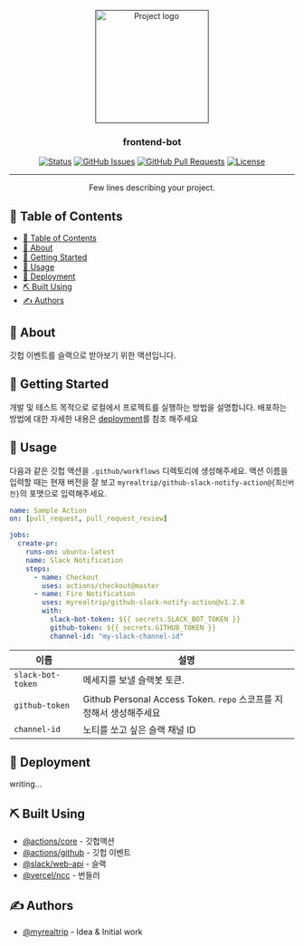 <p align="center">
  <a href="" rel="noopener">
 <img width=200px height=200px src="https://i.imgur.com/6wj0hh6.jpg" alt="Project logo"></a>
</p>

<h3 align="center">frontend-bot</h3>

<div align="center">

[![Status](https://img.shields.io/badge/status-active-success.svg)]()
[![GitHub Issues](https://img.shields.io/github/issues/myrealtrip/github-slack-notify-action)](https://github.com/kylelobo/The-Documentation-Compendium/issues)
[![GitHub Pull Requests](https://img.shields.io/github/issues-pr/myrealtrip/github-slack-notify-action)](https://github.com/kylelobo/The-Documentation-Compendium/pulls)
[![License](https://img.shields.io/badge/license-MIT-blue.svg)](/LICENSE)

</div>

---

<p align="center"> Few lines describing your project.
    <br> 
</p>

## 📝 Table of Contents

- [📝 Table of Contents](#-table-of-contents)
- [🧐 About <a name = "about"></a>](#-about-)
- [🏁 Getting Started <a name = "getting_started"></a>](#-getting-started-)
- [🎈 Usage <a name="usage"></a>](#-usage-)
- [🚀 Deployment <a name = "deployment"></a>](#-deployment-)
- [⛏️ Built Using <a name = "built_using"></a>](#️-built-using-)
- [✍️ Authors <a name = "authors"></a>](#️-authors-)

## 🧐 About <a name = "about"></a>

깃헙 이벤트를 슬랙으로 받아보기 위한 액션입니다.

## 🏁 Getting Started <a name = "getting_started"></a>

개발 및 테스트 목적으로 로컬에서 프로젝트를 실행하는 방법을 설명합니다. 배포하는 방법에 대한 자세한 내용은 [deployment](#deployment)를 참조 해주세요

## 🎈 Usage <a name="usage"></a>

다음과 같은 깃헙 액션을 `.github/workflows` 디렉토리에 생성해주세요.
액션 이름을 입력할 때는 현재 버전을 잘 보고 `myrealtrip/github-slack-notify-action@{최신버전}`의 포맷으로 입력해주세요.

```yaml
name: Sample Action
on: [pull_request, pull_request_review]

jobs:
  create-pr:
    runs-on: ubuntu-latest
    name: Slack Notification
    steps:
      - name: Checkout
        uses: actions/checkout@master
      - name: Fire Notification
        uses: myrealtrip/github-slack-notify-action@v1.2.0
        with:
          slack-bot-token: ${{ secrets.SLACK_BOT_TOKEN }}
          github-token: ${{ secrets.GITHUB_TOKEN }}
          channel-id: "my-slack-channel-id"
```

| 이름              | 설명                                                                |
| ----------------- | ------------------------------------------------------------------- |
| `slack-bot-token` | 메세지를 보낼 슬랙봇 토큰.                                          |
| `github-token`    | Github Personal Access Token. `repo` 스코프를 지정해서 생성해주세요 |
| `channel-id`      | 노티를 쏘고 싶은 슬랙 채널 ID                                       |

## 🚀 Deployment <a name = "deployment"></a>

writing...

## ⛏️ Built Using <a name = "built_using"></a>

- [@actions/core](https://www.npmjs.com/package/@actions/core) - 깃헙액션
- [@actions/github](https://www.npmjs.com/package/@actions/github) - 깃헙 이벤트
- [@slack/web-api](https://www.npmjs.com/package/@slack/web-api) - 슬랙
- [@vercel/ncc](https://www.npmjs.com/package/@vercel/ncc) - 번들러

## ✍️ Authors <a name = "authors"></a>

- [@myrealtrip](https://github.com/myrealtrip) - Idea & Initial work
